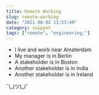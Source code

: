 ```yaml
---
title: Remote Working
slug: remote-working
date: "2021-08-02 13:53:49"
category: snippet
tags: ["remote", "engineering,"]
---
```


- I live and work near Amsterdam
- My manager is in Berlin
- A stakeholder is in Boston
- Another stakeholder is in India
- Another stakeholder is in Ireland

¯\\\_(ツ)\_/¯

